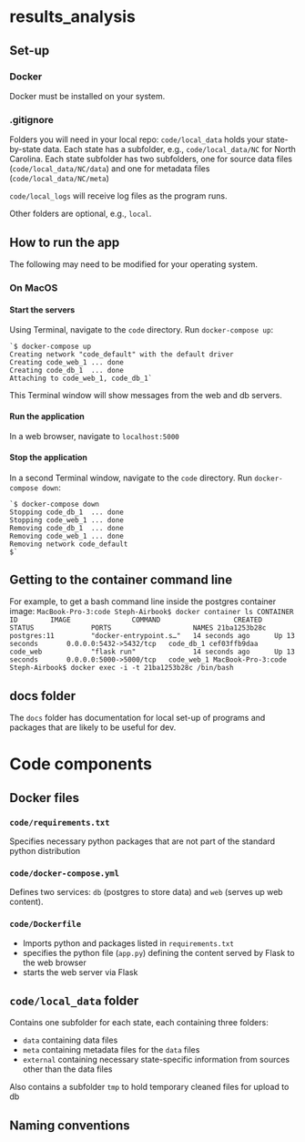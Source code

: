 # results_analysis

## Set-up

### Docker
Docker must be installed on your system.

### .gitignore
Folders you will need in your local repo:
`code/local_data` holds your state-by-state data. Each state has a subfolder, e.g., `code/local_data/NC` for North Carolina. Each state subfolder has two subfolders, one for source data files (`code/local_data/NC/data`) and one for metadata files (`code/local_data/NC/meta`)

`code/local_logs` will receive log files as the program runs.

Other folders are optional, e.g., `local`.

## How to run the app

The following may need to be modified for your operating system. 

### On MacOS 
#### Start the servers
Using Terminal, navigate to the `code` directory. Run `docker-compose up`:

    `$ docker-compose up
    Creating network "code_default" with the default driver
    Creating code_web_1 ... done
    Creating code_db_1  ... done
    Attaching to code_web_1, code_db_1`

This Terminal window will show messages from the web and db servers.

#### Run the application
In a web browser, navigate to `localhost:5000`

#### Stop the application
In a second Terminal window, navigate to the `code` directory. Run `docker-compose down`:

    `$ docker-compose down
    Stopping code_db_1  ... done
    Stopping code_web_1 ... done
    Removing code_db_1  ... done
    Removing code_web_1 ... done
    Removing network code_default
    $`

## Getting to the container command line
For example, to get a bash command line inside the postgres container image:
    `MacBook-Pro-3:code Steph-Airbook$ docker container ls
    CONTAINER ID        IMAGE               COMMAND                  CREATED             STATUS              PORTS                    NAMES
    21ba1253b28c        postgres:11         "docker-entrypoint.s…"   14 seconds ago      Up 13 seconds       0.0.0.0:5432->5432/tcp   code_db_1
    cef03ffb9daa        code_web            "flask run"              14 seconds ago      Up 13 seconds       0.0.0.0:5000->5000/tcp   code_web_1
    MacBook-Pro-3:code Steph-Airbook$ docker exec -i -t 21ba1253b28c /bin/bash
`

## docs folder
The `docs` folder has documentation for local set-up of programs and packages that are likely to be useful for dev.

# Code components

## Docker files

### `code/requirements.txt`
Specifies necessary python packages that are not part of the standard python distribution

### `code/docker-compose.yml`
Defines two services: `db` (postgres to store data) and `web` (serves up web content). 

### `code/Dockerfile`
- Imports python and packages listed in `requirements.txt`
- specifies the python file (`app.py`) defining the content served by Flask to the web browser
- starts the web server via Flask



## `code/local_data` folder
Contains one subfolder for each state, each containing three folders:
* `data` containing data files 
* `meta` containing metadata files for the `data` files
* `external` containing necessary state-specific information from sources other than the data files

Also contains a subfolder `tmp` to hold temporary cleaned files for upload to db

## Naming conventions

